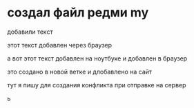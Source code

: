 # создал файл редми  my

добавили текст 

этот текст добавлен через браузер 


а вот этот текст добавлен на ноутбуке и добавлен в браузер 

это создано в новой ветке и длобавлено на сайт 

тут я пишу для создания конфликта при отправке на сервер 

ь 